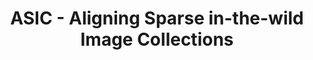 ---
layout: project
title: ASIC - Aligning Sparse in-the-wild Image Collections
excerpt: Learning dense correspondences for long-tail in-the-wild image collections
code: 
paper: 
gif: asic.jpg
conference: Preprint available on request
authors: K. Gupta, V. Jampani, C. Esteves, A. Shrivastava, A. Makadia, N. Snavely, A. Kar
---